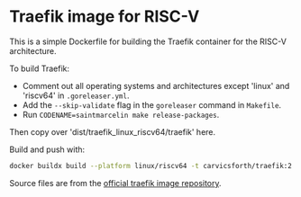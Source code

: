 # Traefik image for RISC-V

This is a simple Dockerfile for building the Traefik container for the RISC-V architecture.

To build Traefik:
* Comment out all operating systems and architectures except 'linux' and 'riscv64' in `.goreleaser.yml`.
* Add the `--skip-validate` flag in the `goreleaser` command in `Makefile`.
* Run `CODENAME=saintmarcelin make release-packages`.

Then copy over 'dist/traefik_linux_riscv64/traefik' here.

Build and push with:
```bash
docker buildx build --platform linux/riscv64 -t carvicsforth/traefik:2.10.3 --push .
```

Source files are from the [official traefik image repository](https://github.com/traefik/traefik-library-image).